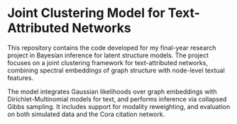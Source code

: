 # Joint Clustering Model for Text-Attributed Networks

This repository contains the code developed for my final-year research project in Bayesian inference for latent structure models. The project focuses on a joint clustering framework for text-attributed networks, combining spectral embeddings of graph structure with node-level textual features.

The model integrates Gaussian likelihoods over graph embeddings with Dirichlet-Multinomial models for text, and performs inference via collapsed Gibbs sampling. It includes support for modality reweighting, and evaluation on both simulated data and the Cora citation network.